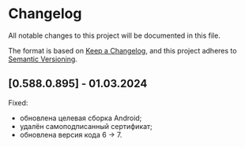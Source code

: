 # Changelog

All notable changes to this project will be documented in this file.

The format is based on [Keep a Changelog](https://keepachangelog.com/en/1.0.0/),
and this project adheres to [Semantic Versioning](https://semver.org/spec/v2.0.0.html).

## [0.588.0.895] - 01.03.2024

Fixed:

- обновлена целевая сборка Android;
- удалён самоподписанный сертификат;
- обновлена версия кода 6 -> 7.
